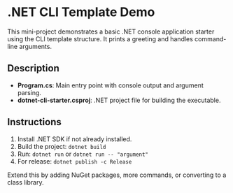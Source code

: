 # .NET CLI Template Demo

This mini-project demonstrates a basic .NET console application starter using the CLI template structure. It prints a greeting and handles command-line arguments.

## Description
- **Program.cs**: Main entry point with console output and argument parsing.
- **dotnet-cli-starter.csproj**: .NET project file for building the executable.

## Instructions
1. Install .NET SDK if not already installed.
2. Build the project: `dotnet build`
3. Run: `dotnet run` or `dotnet run -- "argument"`
4. For release: `dotnet publish -c Release`

Extend this by adding NuGet packages, more commands, or converting to a class library.